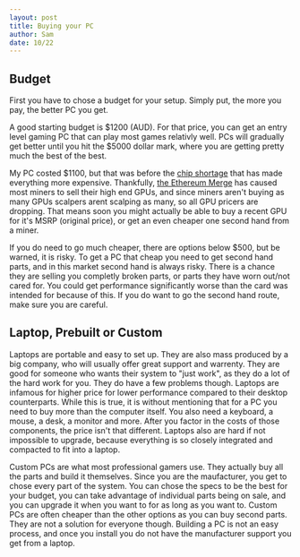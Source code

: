 ```yaml
---
layout: post
title: Buying your PC
author: Sam
date: 10/22
---
```


## Budget

First you have to chose a budget for your setup. Simply put, the more you pay, the better PC you get.

A good starting budget is $1200 (AUD). For that price, you can get an entry level gaming PC that can play most games relativly well. PCs will gradually get better until you hit the $5000 dollar mark, where you are getting pretty much the best of the best. 

My PC costed $1100, but that was before the [chip shortage](https://www.pcmag.com/news/inside-the-gpu-shortage-why-you-still-cant-buy-a-graphics-card) that has made everything more expensive. Thankfully, [the Ethereum Merge](https://ethereum.org/en/upgrades/merge/) has caused most miners to sell their high end GPUs, and since miners aren't buying as many GPUs scalpers arent scalping as many, so all GPU pricers are dropping. That means soon you might actually be able to buy a recent GPU for it's MSRP (original price), or get an even cheaper one second hand from a miner.

If you do need to go much cheaper, there are options below $500, but be warned, it is risky. To get a PC that cheap you need to get second hand parts, and in this market second hand is always risky. There is a chance they are selling you completly broken parts, or parts they have worn out/not cared for. You could get performance significantly worse than the card was intended for because of this. If you do want to go the second hand route, make sure you are careful.

## Laptop, Prebuilt or Custom

Laptops are portable and easy to set up. They are also mass produced by a big company, who will usually offer great support and warrenty. They are good for someone who wants their system to "just work", as they do a lot of the hard work for you. They do have a few problems though. Laptops are infamous for higher price for lower performance compared to their desktop counterparts. While this is true, it is without mentioning that for a PC you need to buy more than the computer itself. You also need a keyboard, a mouse, a desk, a monitor and more. After you factor in the costs of those components, the price isn't that different. Laptops also are hard if not impossible to upgrade, because everything is so closely integrated and compacted to fit into a laptop.

Custom PCs are what most professional gamers use. They actually buy all the parts and build it themselves. Since you are the maufacturer, you get to chose every part of the system. You can chose the specs to be the best for your budget, you can take advantage of individual parts being on sale, and you can upgrade it when you want to for as long as you want to. Custom PCs are often cheaper than the other options as you can buy second parts. They are not a solution for everyone though. Building a PC is not an easy process, and once you install you do not have the manufacturer support you get from a laptop. 
